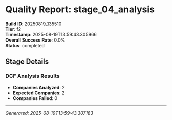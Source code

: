 # Quality Report: stage_04_analysis

**Build ID**: 20250819_135510  
**Tier**: f2  
**Timestamp**: 2025-08-19T13:59:43.305966  
**Overall Success Rate**: 0.0%  
**Status**: completed

## Stage Details

### DCF Analysis Results

- **Companies Analyzed**: 2
- **Expected Companies**: 2
- **Companies Failed**: 0

---
*Generated: 2025-08-19T13:59:43.307183*
